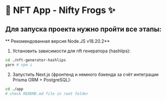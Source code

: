 # 📝 NFT App - Nifty Frogs ✨

## Для запуска проекта нужно пройти все этапы:

** Рекомендованная версия Node.JS v18.20.2**

1. Установить зависимости для nft генератора (hashlips):
```bash
cd ./nft-generator-hashlips
yarn # npm i
```

2. Запустить Next.js (фронтенд и немного бэкенда за счёт интеграции Prisma ORM + PostgreSQL):
```bash
cd ./app
# check README.md file in root folder
```
